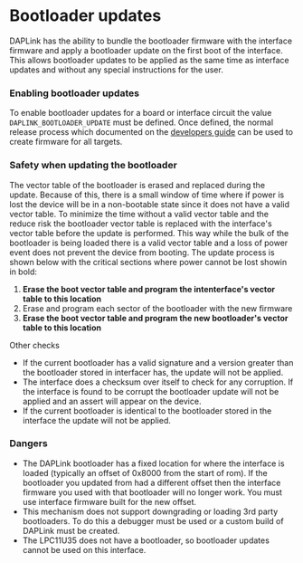 # Bootloader updates

DAPLink has the ability to bundle the bootloader firmware with the interface firmware and apply a bootloader update on the first boot of the interface. This allows bootloader updates to be applied as the same time as interface updates and without any special instructions for the user.

### Enabling bootloader updates

To enable bootloader updates for a board or interface circuit the value ```DAPLINK_BOOTLOADER_UPDATE``` must be defined. Once defined, the normal release process which documented on the [developers guide](DEVELOPERS-GUIDE.md) can be used to create firmware for all targets.

### Safety when updating the bootloader

The vector table of the bootloader is erased and replaced during the update. Because of this, there is a small window of time where if power is lost the device will be in a non-bootable state since it does not have a valid vector table. To minimize the time without a valid vector table and the reduce risk the bootloader vector table is replaced with the interface's vector table before the update is performed. This way while the bulk of the bootloader is being loaded there is a valid vector table and a loss of power event does not prevent the device from booting. The update process is shown below with the critical sections where power cannot be lost showin in bold:
1. **Erase the boot vector table and program the intenterface's vector table to this location**
1. Erase and program each sector of the bootloader with the new firmware
1. **Erase the boot vector table and program the new bootloader's vector table to this location**

Other checks
* If the current bootloader has a valid signature and a version greater than the bootloader stored in interfacer has, the update will not be applied.
* The interface does a checksum over itself to check for any corruption. If the interface is found to be corrupt the bootloader update will not be applied and an assert will appear on the device.
* If the current bootloader is identical to the bootloader stored in the interface the update will not be applied.

### Dangers
* The DAPLink bootloader has a fixed location for where the interface is loaded (typically an offset of 0x8000 from the start of rom). If the bootloader you updated from had a different offset then the interface firmware you used with that bootloader will no longer work. You must use interface firmware built for the new offset.
* This mechanism does not support downgrading or loading 3rd party bootloaders. To do this a debugger must be used or a custom build of DAPLink must be created.
* The LPC11U35 does not have a bootloader, so bootloader updates cannot be used on this interface.
